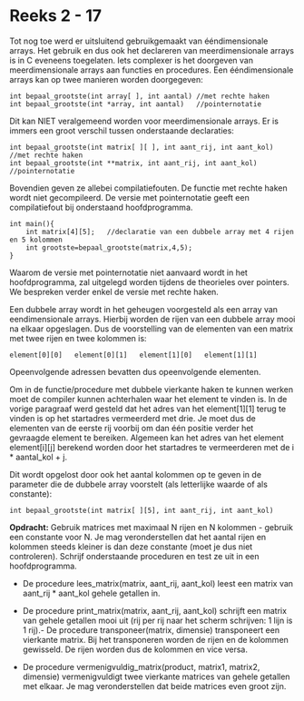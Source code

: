# Reeks 2 - 17
Tot nog toe werd er uitsluitend gebruikgemaakt van ééndimensionale arrays. Het gebruik en dus ook het declareren van
meerdimensionale arrays is in C eveneens toegelaten. Iets complexer is het doorgeven van meerdimensionale arrays aan
functies en procedures. Een ééndimensionale arrays kan op twee manieren worden doorgegeven:

    int bepaal_grootste(int array[ ], int aantal) //met rechte haken
    int bepaal_grootste(int *array, int aantal)   //pointernotatie

Dit kan NIET veralgemeend worden voor meerdimensionale arrays. Er is immers een groot verschil tussen onderstaande declaraties:

    int bepaal_grootste(int matrix[ ][ ], int aant_rij, int aant_kol) //met rechte haken
    int bepaal_grootste(int **matrix, int aant_rij, int aant_kol)     //pointernotatie

Bovendien geven ze allebei compilatiefouten. De functie met rechte haken wordt niet gecompileerd. De versie met
pointernotatie geeft een compilatiefout bij onderstaand hoofdprogramma.

    int main(){
        int matrix[4][5]; 	//declaratie van een dubbele array met 4 rijen en 5 kolommen
        int grootste=bepaal_grootste(matrix,4,5);
    }

Waarom de versie met pointernotatie niet aanvaard wordt in het hoofdprogramma, zal uitgelegd worden tijdens de
theorieles over pointers. We bespreken verder enkel de versie met rechte haken.

Een dubbele array wordt in het geheugen voorgesteld als een array van eendimensionale arrays. Hierbij worden de
rijen van een dubbele array mooi na elkaar opgeslagen. Dus de voorstelling van de elementen van een matrix met twee
rijen en twee kolommen is:

    element[0][0]   element[0][1]   element[1][0]   element[1][1]

Opeenvolgende adressen bevatten dus opeenvolgende elementen.

Om in de functie/procedure met dubbele vierkante haken te kunnen werken moet de compiler kunnen achterhalen waar het
element te vinden is. In de vorige paragraaf werd gesteld dat het adres van het element[1][1] terug te vinden is op
het startadres vermeerderd met drie. Je moet dus de elementen van de eerste rij voorbij om dan één positie verder
het gevraagde element te bereiken. Algemeen kan het adres van het element element[i][j] berekend worden door het
startadres te vermeerderen met de i * aantal_kol + j.

Dit wordt opgelost door ook het aantal kolommen op te geven in de parameter die de dubbele array voorstelt
(als letterlijke waarde of als constante):

    int bepaal_grootste(int matrix[ ][5], int aant_rij, int aant_kol)

**Opdracht:**
Gebruik matrices met maximaal N rijen en N kolommen - gebruik een constante voor N. Je mag veronderstellen dat het aantal rijen en kolommen steeds kleiner is dan deze constante (moet je dus niet controleren).
Schrijf onderstaande proceduren en test ze uit in een hoofdprogramma.

- De procedure lees_matrix(matrix, aant_rij, aant_kol) leest een matrix van aant_rij * aant_kol gehele getallen in.
  
- De procedure print_matrix(matrix, aant_rij, aant_kol) schrijft een matrix van gehele getallen mooi uit (rij per rij naar het scherm schrijven: 1 lijn is 1 rij).- De procedure transponeer(matrix, dimensie) transponeert een vierkante matrix. Bij het transponeren worden de rijen en de kolommen gewisseld. De rijen worden dus de kolommen en vice versa.
  
- De procedure vermenigvuldig_matrix(product, matrix1, matrix2, dimensie) vermenigvuldigt twee vierkante matrices van gehele getallen met elkaar. Je mag veronderstellen dat beide matrices even groot zijn.
